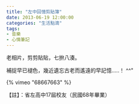 ```yaml
---
title: "左中回憶剪貼簿"
date: 2013-06-19 12:00:00
categories: "生活點滴"
tags:
- 音樂
- 心情筆記
---
```


老相片，剪剪貼貼，七拚八湊。

補捉早已褪色，幾近遺忘古老而遙遠的早記憶.....！ ^^"

<!-- more -->

{% vimeo "68667663" %}

【註】：省左高中17屆校友（民國68年畢業）

